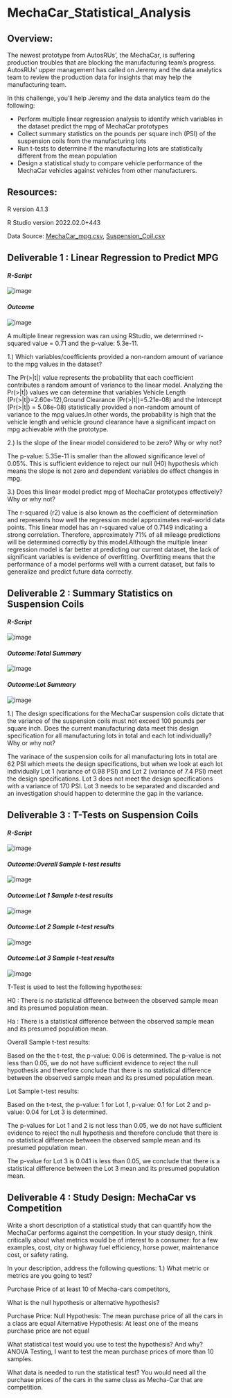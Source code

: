 # MechaCar_Statistical_Analysis

## Overview:

The newest prototype from AutosRUs’, the MechaCar, is suffering production troubles that are blocking the manufacturing team’s progress. AutosRUs’ upper management has called on Jeremy and the data analytics team to review the production data for insights that may help the manufacturing team.

In this challenge, you’ll help Jeremy and the data analytics team do the following:

- Perform multiple linear regression analysis to identify which variables in the dataset predict the mpg of MechaCar prototypes
- Collect summary statistics on the pounds per square inch (PSI) of the suspension coils from the manufacturing lots
- Run t-tests to determine if the manufacturing lots are statistically different from the mean population
- Design a statistical study to compare vehicle performance of the MechaCar vehicles against vehicles from other manufacturers.

## Resources:

R version 4.1.3

R Studio version 2022.02.0+443

Data Source: [MechaCar_mpg.csv](https://github.com/java2509/MechaCar_Statistical_Analysis/blob/main/Resources/MechaCar_mpg.csv), [Suspension_Coil.csv](https://github.com/java2509/MechaCar_Statistical_Analysis/blob/main/Resources/Suspension_Coil.csv)

## Deliverable 1 : Linear Regression to Predict MPG

#### _R-Script_

![image](https://user-images.githubusercontent.com/93900628/158078875-b81be95a-45fe-4338-9015-c162d9f214f8.png)

#### _Outcome_

![image](https://user-images.githubusercontent.com/93900628/158078969-057d5fe9-9e24-4064-a844-84f59cafef56.png)

A multiple linear regression was ran using RStudio, we determined r-squared value = 0.71 and the p-value: 5.3e-11. 

1.) Which variables/coefficients provided a non-random amount of variance to the mpg values in the dataset?

The Pr(>|t|) value represents the probability that each coefficient contributes a random amount of variance to the linear model. Analyzing the Pr(>|t|) values we can determine that variables Vehicle Length (Pr(>|t|)=2.60e-12),Ground Clearance (Pr(>|t|)=5.21e-08) and the Intercept (Pr(>|t|) = 5.08e-08) statistically provided a non-random amount of variance to the mpg values.In other words, the probability is high that the vehicle length and vehicle ground clearance have a significant impact on mpg achievable with the prototype.

2.) Is the slope of the linear model considered to be zero? Why or why not?

The p-value: 5.35e-11 is smaller than the allowed significance level of 0.05%. This is sufficient evidence to reject our null (H0) hypothesis which means the slope is not zero and dependent variables do effect changes in mpg.

3.) Does this linear model predict mpg of MechaCar prototypes effectively? Why or why not?

The r-squared (r2) value is also known as the coefficient of determination and represents how well the regression model approximates real-world data points.
This linear model has an r-squared value of 0.7149 indicating a strong correlation. Therefore, approximately 71% of all mileage predictions will be determined correctly by this model.Although the multiple linear regression model is far better at predicting our current dataset, the lack of significant variables is evidence of overfitting. Overfitting means that the performance of a model performs well with a current dataset, but fails to generalize and predict future data correctly.

## Deliverable 2 : Summary Statistics on Suspension Coils

#### _R-Script_
![image](https://user-images.githubusercontent.com/93900628/158081256-783cd663-5636-4969-8ae0-d86125fed58a.png)

#### _Outcome:Total Summary_

![image](https://user-images.githubusercontent.com/93900628/158081314-51205b76-0649-499f-b613-71447356926f.png)

#### _Outcome:Lot Summary_

![image](https://user-images.githubusercontent.com/93900628/158081350-b6dc53bf-a6db-46fb-add7-8deaffec1619.png)

1.) The design specifications for the MechaCar suspension coils dictate that the variance of the suspension coils must not exceed 100 pounds per square inch. Does the current manufacturing data meet this design specification for all manufacturing lots in total and each lot individually? Why or why not?

The varinace of the suspension coils for all manufacturing lots in total are 62 PSI which meets the design specifications, but when we look at each lot individually Lot 1 (variance of 0.98 PSI) and Lot 2 (variance of 7.4 PSI) meet the design specifications. Lot 3 does not meet the design specifications with a variance of 170 PSI. Lot 3 needs to be separated and discarded and an investigation should happen to determine the gap in the variance. 

## Deliverable 3 : T-Tests on Suspension Coils

#### _R-Script_
![image](https://user-images.githubusercontent.com/93900628/158084424-43a807e9-28d8-4bc3-9f42-e47998d8331a.png)

#### _Outcome:Overall Sample t-test results_
![image](https://user-images.githubusercontent.com/93900628/158084568-c4d98ab6-d543-49cf-bc91-7128f9067c44.png)

#### _Outcome:Lot 1 Sample t-test results_
![image](https://user-images.githubusercontent.com/93900628/158084605-2318e9b7-9ca4-4410-8ab5-74df99d20618.png)

#### _Outcome:Lot 2 Sample t-test results_
![image](https://user-images.githubusercontent.com/93900628/158084635-2158b390-60fa-4750-8027-be9d465a74da.png)

#### _Outcome:Lot 3 Sample t-test results_
![image](https://user-images.githubusercontent.com/93900628/158084671-bdc8dad3-096e-4a4f-a150-ec50ae3eed3d.png)

T-Test is used to test the following hypotheses:

H0 : There is no statistical difference between the observed sample mean and its presumed population mean.

Ha : There is a statistical difference between the observed sample mean and its presumed population mean.

Overall Sample t-test results:

Based on the the t-test, the p-value: 0.06 is determined. The p-value is not less than 0.05, we do not have sufficient evidence to reject the null hypothesis and therefore conclude that there is no statistical difference between the observed sample mean and its presumed population mean.

Lot Sample t-test results:

Based on the t-test, the p-value: 1 for Lot 1, p-value: 0.1 for Lot 2 and p-value: 0.04 for Lot 3 is determined.


The p-values for Lot 1 and 2 is not less than 0.05, we do not have sufficient evidence to reject the null hypothesis and therefore conclude that there is no statistical difference between the observed sample mean and its presumed population mean.

The p-value for Lot 3 is 0.041 is less than 0.05, we conclude that there is a statistical difference between the Lot 3 mean and its presumed population mean.

 ## Deliverable 4 : Study Design: MechaCar vs Competition
 
 Write a short description of a statistical study that can quantify how the MechaCar performs against the competition. In your study design, think critically about what metrics would be of interest to a consumer: for a few examples, cost, city or highway fuel efficiency, horse power, maintenance cost, or safety rating.
 
In your description, address the following questions:
1.) What metric or metrics are you going to test?

Purchase Price of at least 10 of Mecha-cars competitors,

What is the null hypothesis or alternative hypothesis?

Purchase Price: 
Null Hypothesis: The mean purchase price of all the cars in a class are equal
Alternative Hypothesis: At least one of the means purchase price are not equal


What statistical test would you use to test the hypothesis? And why?
ANOVA Testing, I want to test the mean purchase prices of more than 10 samples.

What data is needed to run the statistical test?
You would need all the purchase prices of the cars in the same class as Mecha-Car that are competition.





















